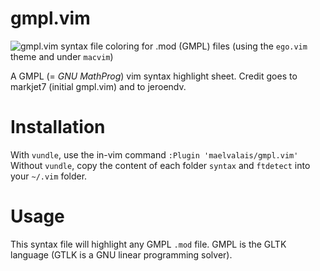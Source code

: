 gmpl.vim
========

![gmpl.vim syntax file coloring for .mod (GMPL) files](http://img11.hostingpics.net/pics/671756Capturedcran20150330122409.png)
(using the `ego.vim` theme and under `macvim`)

A GMPL (= _GNU MathProg_) vim syntax highlight sheet. 
Credit goes to  markjet7 (initial gmpl.vim) and to jeroendv.

Installation
============
With `vundle`, use the in-vim command `:Plugin 'maelvalais/gmpl.vim'`
Without `vundle`, copy the content of each folder `syntax` and `ftdetect` into your `~/.vim` folder.

Usage
=====
This syntax file will highlight any GMPL `.mod` file. GMPL is the GLTK language (GTLK is a GNU linear programming solver).
